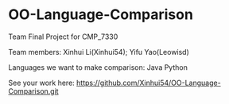 # OO-Language-Comparison
Team Final Project for CMP_7330

Team members:
 Xinhui Li(Xinhui54); Yifu Yao(Leowisd)

Languages we want to make comparison:
 Java
 Python

See your work here: https://github.com/Xinhui54/OO-Language-Comparison.git

